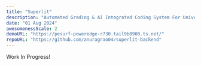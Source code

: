 ```yaml
---
title: "Superlit"
description: "Automated Grading & AI Integrated Coding System For Universities"
date: "01 Aug 2024"
awesomenessScale: 2
demoURL: "https://pesurf-poweredge-r730.tail9b0908.ts.net/"
repoURL: "https://github.com/anuragrao04/superlit-backend"
---
```


Work In Progress!
